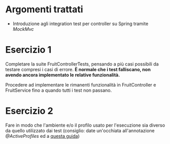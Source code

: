 # Argomenti trattati
- Introduzione agli integration test per controller su Spring tramite *MockMvc*

# Esercizio 1
Completare la suite FruitControllerTests, pensando a più casi possibili da testare compresi i casi di errore. **È normale che i test falliscano, non avendo ancora implementato le relative funzionalità.**

Procedere ad implementare le rimanenti funzionalità in FruitController e FruitService fino a quando tutti i test non passano.

# Esercizio 2
Fare in modo che l'ambiente e/o il profilo usato per l'esecuzione sia diverso da quello utilizzato dai test (consiglio: date un'occhiata all'annotazione *@ActiveProfiles* ed a [questa guida](https://www.baeldung.com/spring-profiles))
